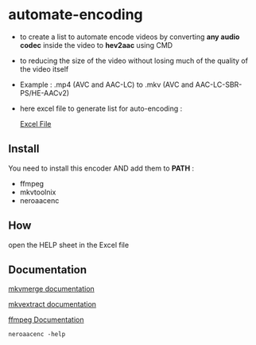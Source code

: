 # automate-encoding

- to create a list to automate encode videos by converting **any audio codec** inside the video to **hev2aac** using CMD
- to reducing the size of the video without losing much of the quality of the video itself
- Example : .mp4 (AVC and AAC-LC) to .mkv (AVC and AAC-LC-SBR-PS/HE-AACv2)
- here excel file to generate list for auto-encoding :

    [Excel File](encode-nero-ffmpeg-mkv.xlsx)

## Install

You need to install this encoder AND add them to **PATH** :

- ffmpeg
- mkvtoolnix
- neroaacenc

## How

open the HELP sheet in the Excel file

## Documentation

[mkvmerge documentation](https://mkvtoolnix.download/doc/mkvmerge.html)

[mkvextract documentation](https://mkvtoolnix.download/doc/mkvextract.html)

[ffmpeg Documentation](https://ffmpeg.org/ffmpeg.html)

`neroaacenc -help`
